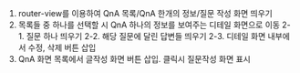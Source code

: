 1. router-view를 이용하여 QnA 목록/QnA 한개의 정보/질문 작성 화면 띄우기
2. 목록들 중 하나를 선택할 시 QnA 하나의 정보를 보여주는 디테일 화면으로 이동
   2-1. 질문 하나 띄우기
   2-2. 해당 질문에 달린 답변들 띄우기
   2-3. 디테일 화면 내부에서 수정, 삭제 버튼 삽입
3. QnA 화면 목록에서 글작성 화면 버튼 삽입. 클릭시 질문작성 화면 표시
